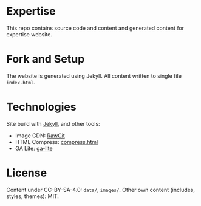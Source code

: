 # Expertise

This repo contains source code and content and generated content for expertise website.

# Fork and Setup

The website is generated using Jekyll. All content written to single file `index.html`.

# Technologies

Site build with [Jekyll](https://jekyllrb.com/), and other tools:

+ Image CDN: [RawGit](https://rawgit.com)
+ HTML Compress: [compress.html](https://github.com/penibelst/jekyll-compress-html)
+ GA Lite: [ga-lite](https://github.com/jehna/ga-lite)

# License
Content under CC-BY-SA-4.0: `data/`, `images/`.
Other own content (includes, styles, themes): MIT.